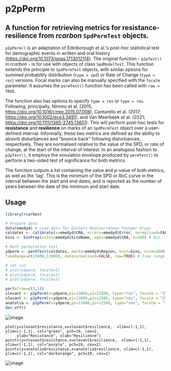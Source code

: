 # p2pPerm
## A function for retrieving metrics for resistance-resilience from _rcarbon_ `SpdPermTest` objects.

`p2pPerm()` is an adaptation of Edinborough et al.'s post-hoc statistical test for demographic events in written and oral history (https://doi.org/10.1073/pnas.1713012114). The original function - `p2pTest()` in _rcarbon_ - is for use with objects of class `SpdModelTest`. This function extends the principle to `SpdPermTest` objects, with similar options for summed probability distribution (`type = spd`) or Rate of Change (`type = roc`) versions. Focal marks can also be manually specified with the `focalm` parameter. It assumes the `permTest()` function has been called with `raw = TRUE`. 

The function also has options to specify `type = res` or `type = ros`. Following, principally, Nimmo et al. (2015; https://doi.org/10.1016/j.tree.2015.07.008), Cantarello et al. (2017; https://doi.org/10.1002/ece3.3491), and Van Meerbeek et al. (2021; https://doi.org/10.1111/1365-2745.13651). This will perform post-hoc tests for **resistance** and **resilience** on marks of an `SpdPermTest` object over a user-defined interval. Informally, these two metrics are defined as the ability to absorb disturbances and "bounce back" following disturbances, respectively. They are normalised relative to the value of the SPD, or rate of change, at the start of the interval of interest. In an analogous fashion to `p2pTest()`, it employs the simulation envelope produced by `permTest()` to perform a two-sided test of significance for both metrics.

The function outputs a list containing the value and p-value of both metrics, as well as the 'lag'. This is the minimum of the SPD or RoC curve in the interval between the start and end dates, and is reported as the number of years between the date of the minimum and start date. 

## Usage

```R
library(rcarbon)

# Prepare data
data(emedyd) # Load data for Eastern Mediterranean Younger Dryas
caldates <- calibrate(x=emedyd$CRA, errors=emedyd$Error, normalised=FALSE) # Calibrate
bins <- binPrep(sites=emedyd$SiteName, ages=emedyd$CRA, h=200) # Bin

# Mark permutation test
ydperm <- permTest(caldates, marks=emedyd$Region, bins=bins, nsim=1000, runm=100, backsight=100, 
timeRange=c(13400,11000), datenormalised=FALSE, raw=TRUE) # Time range roughly +/- 500 years of Younger Dryas

# not run
# plot(ydperm, focalm=1)
# plot(ydperm, focalm=2)
# plot(ydperm, focalm=3)

par(mfrow=c(3,1))
slevant <- p2pPerm(x=ydperm,p1=13000,p2=12500, type="ros", focalm = "1", plot=TRUE) # Rate of Change version
nlevant <- p2pPerm(x=ydperm,p1=13000,p2=12500, type="ros", focalm = "2", plot=TRUE) 
anatolia <- p2pPerm(x=ydperm,p1=13000,p2=12500, type="ros", focalm = "3", plot=TRUE) 
dev.off()
```

![image](https://user-images.githubusercontent.com/37066355/122895977-86ed5300-d340-11eb-9591-6345675a14cc.png)

```
plot(y=slevant$resistance,x=slevant$resilience,  xlim=c(-1,1), ylim=c(-1,1), col="green", pch=19, cex=2,
     ylab="Resistance", xlab="Resilience")
points(y=nlevant$resistance,x=nlevant$resilience,  xlim=c(-1,1), ylim=c(-1,1), col="purple", pch=19, cex=2)
points(y=anatolia$resistance,x=anatolia$resilience, xlim=c(-1,1), ylim=c(-1,1), col="darkorange", pch=19, cex=2)
```

![image](https://user-images.githubusercontent.com/37066355/122896120-a97f6c00-d340-11eb-94e0-61ac5ba9853b.png)


